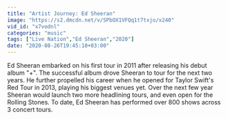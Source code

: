 ```yaml
---
title: "Artist Journey: Ed Sheeran"
image: "https://s2.dmcdn.net/v/SPbOX1VFQq1t7txjo/x240"
vid_id: "x7vodnl"
categories: "music"
tags: ["Live Nation","Ed Sheeran","2020"]
date: "2020-08-26T19:45:10+03:00"
---
```

Ed Sheeran embarked on his first tour in 2011 after releasing his debut album &quot;+&quot;. The successful album drove Sheeran to tour for the next two years. He further propelled his career when he opened for Taylor Swift's Red Tour in 2013, playing his biggest venues yet. Over the next few year Sheeran would launch two more headlining tours, and even open for the Rolling Stones. To date, Ed Sheeran has performed over 800 shows across 3 concert tours.
